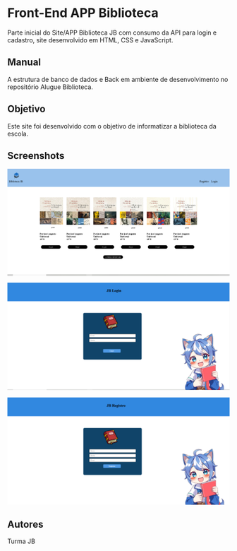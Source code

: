 

# Front-End APP Biblioteca

Parte inicial do Site/APP Biblioteca JB com consumo da API para login e cadastro, site desenvolvido em HTML, CSS e JavaScript.


## Manual

A estrutura de banco de dados e Back em ambiente de desenvolvimento no repositório Alugue Biblioteca.

## Objetivo

Este site foi desenvolvido com o objetivo de informatizar a biblioteca da escola.


## Screenshots

![App Screenshot](./img/index.jb.PNG)

![App Screenshot](./img/login.PNG)

![App Screenshot](./img/cadastro.PNG)





## Autores

Turma JB
